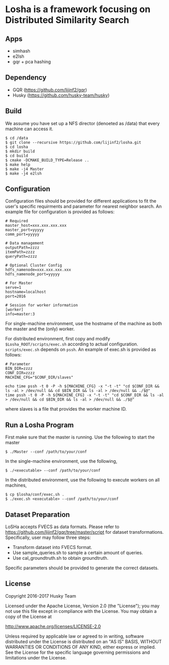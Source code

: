 # Losha is a framework focusing on Distributed Similarity Search

## Apps
  - simhash
  - e2lsh
  - gqr + pca hashing

## Dependency
  - GQR (https://github.com/lijinf2/gqr)
  - Husky (https://github.com/husky-team/husky)

## Build

We assume you have set up a NFS director (denoeted as /data) that every machine can access it. 

    $ cd /data
    $ git clone --recursive https://github.com/lijinf2/losha.git
    $ cd losha
    $ mkdir build
    $ cd build
    $ cmake -DCMAKE_BUILD_TYPE=Release ..  
    $ make help                     
    $ make -j4 Master
    $ make -j4 e2lsh 
## Configuration
Configuration files should be provided for different applications to fit the user's specific requirments and parameter for nearest neighbor search. An example file for configuration is provided as follows:

    # Required
    master_host=xxx.xxx.xxx.xxx
    master_port=yyyyy
    comm_port=yyyyy

    # Data management
    outputPath=zzzz
    itemPath=zzzz
    queryPath=zzzz

    # Optional Cluster Config
    hdfs_namenode=xxx.xxx.xxx.xxx
    hdfs_namenode_port=yyyyy

    # For Master
    serve=1
    hostname=localhost
    port=2016

    # Session for worker information
    [worker]
    info=master:3


For single-machine environment, use the hostname of the machine as both the master and the (only) worker.

For distributed environment, first copy and modify `$Losha_ROOT/scripts/exec.sh` according to actual configuration. `scripts/exec.sh` depends on `pssh`. An example of exec.sh is provided as follows:

    # Parameter
    BIN_DIR=zzzz
    CONF_DIR=zzzz
    MACHINE_CFG="$CONF_DIR/slaves"
    
    echo time pssh -t 0 -P -h ${MACHINE_CFG} -x "-t -t" "cd $CONF_DIR && ls -al > /dev/null && cd $BIN_DIR && ls -al > /dev/null && ./$@"
    time pssh -t 0 -P -h ${MACHINE_CFG} -x "-t -t" "cd $CONF_DIR && ls -al > /dev/null && cd $BIN_DIR && ls -al > /dev/null && ./$@"

where slaves is a file that provides the worker machine ID.


## Run a Losha Program

First make sure that the master is running. Use the following to start the master

    $ ./Master --conf /path/to/your/conf

In the single-machine environment, use the following,

    $ ./<executable> --conf /path/to/your/conf

In the distributed environment, use the following to execute workers on all machines,

    $ cp $losha/conf/exec.sh .
    $ ./exec.sh <executable> --conf /path/to/your/conf

## Dataset Preparation
LoSHa accepts FVECS as data formats. Please refer to https://github.com/lijinf2/gqr/tree/master/script for dataset transformations. Specifically, user may follow three steps:

- Transform dataset into FVECS format.
- Use sample_queries.sh to sample a certain amount of queries.
- Use cal_groundtruth.sh to obtain groundtruth.

Specific parameters should be provided to generate the correct datasets.

License
---------------

Copyright 2016-2017 Husky Team

Licensed under the Apache License, Version 2.0 (the "License");
you may not use this file except in compliance with the License.
You may obtain a copy of the License at

http://www.apache.org/licenses/LICENSE-2.0

Unless required by applicable law or agreed to in writing, software
distributed under the License is distributed on an "AS IS" BASIS,
WITHOUT WARRANTIES OR CONDITIONS OF ANY KIND, either express or implied.
See the License for the specific language governing permissions and
limitations under the License.

